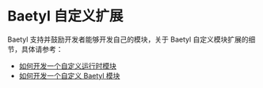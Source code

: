 # Baetyl 自定义扩展

Baetyl 支持并鼓励开发者能够开发自己的模块，关于 Baetyl 自定义模块扩展的细节，具体请参考：

- [如何开发一个自定义运行时模块](../customize/How-to-develop-a-customize-runtime-for-function.md)
- [如何开发一个自定义 Baetyl 模块](../customize/How-to-develop-a-customize-module.md)
